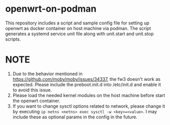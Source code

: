 # openwrt-on-podman

This repository includes a script and sample config file for setting up openwrt as docker container on host machine via podman.
The script generates a systemd service unit file along with unit.start and unit.stop scripts.

# NOTE
1. Due to the behavior mentioned in https://github.com/moby/moby/issues/34337, the fw3 doesn't work as expected.
Please include the preboot.init.d into /etc/init.d and enable it to avoid this issue.
2. Please load the needed kernel modules on the host machine before start the openwrt container.
3. If you want to change sysctl options related to network, please change it by executing `ip netns <netns> exec sysctl -w <key>=<value>`. I may include these as optional params in the config in the future.
